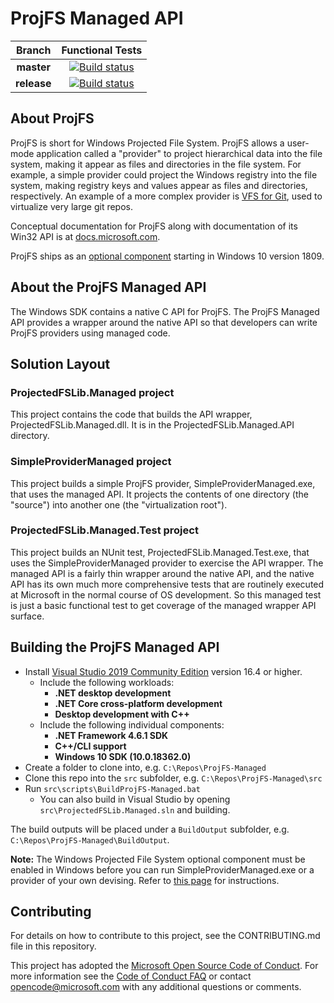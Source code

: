 # ProjFS Managed API

|Branch|Functional Tests|
|:--:|:--:|
|**master**|[![Build status](https://dev.azure.com/projfs/ci/_apis/build/status/PR%20-%20Build%20and%20Functional%20Test%20-%202019?branchName=master)](https://dev.azure.com/projfs/ci/_build/latest?definitionId=5)|
|**release**|[![Build status](https://dev.azure.com/microsoft/OS/_apis/build/status/ProjFS%20CI%20-%20Build,%20Sign,%20Package)](https://dev.azure.com/microsoft/OS/_build/latest?definitionId=37476)|

## About ProjFS

ProjFS is short for Windows Projected File System.  ProjFS allows a user-mode application called a
"provider" to project hierarchical data into the file system, making it appear as files and directories
in the file system. For example, a simple provider could project the Windows registry into the file
system, making registry keys and values appear as files and directories, respectively. An example of
a more complex provider is [VFS for Git](https://github.com/Microsoft/VFSForGit), used to virtualize
very large git repos.

Conceptual documentation for ProjFS along with documentation of its Win32 API is at
[docs.microsoft.com](https://docs.microsoft.com/en-us/windows/desktop/projfs/projected-file-system).

ProjFS ships as an [optional component](https://docs.microsoft.com/en-us/windows/desktop/projfs/enabling-windows-projected-file-system)
starting in Windows 10 version 1809.

## About the ProjFS Managed API

The Windows SDK contains a native C API for ProjFS.  The ProjFS Managed API provides a wrapper around
the native API so that developers can write ProjFS providers using managed code.

## Solution Layout

### ProjectedFSLib.Managed project

This project contains the code that builds the API wrapper, ProjectedFSLib.Managed.dll.  It is in the
ProjectedFSLib.Managed.API directory.

### SimpleProviderManaged project

This project builds a simple ProjFS provider, SimpleProviderManaged.exe, that uses the managed API.
It projects the contents of one directory (the "source") into another one (the "virtualization root").

### ProjectedFSLib.Managed.Test project

This project builds an NUnit test, ProjectedFSLib.Managed.Test.exe, that uses the SimpleProviderManaged
provider to exercise the API wrapper.  The managed API is a fairly thin wrapper around the native API,
and the native API has its own much more comprehensive tests that are routinely executed at Microsoft
in the normal course of OS development.  So this managed test is just a basic functional test to get
coverage of the managed wrapper API surface.

## Building the ProjFS Managed API

* Install [Visual Studio 2019 Community Edition](https://www.visualstudio.com/downloads/) version 16.4 or higher.
  * Include the following workloads:
    * **.NET desktop development**
    * **.NET Core cross-platform development**
    * **Desktop development with C++**
  * Include the following individual components:
    * **.NET Framework 4.6.1 SDK**
    * **C++/CLI support**
    * **Windows 10 SDK (10.0.18362.0)**
* Create a folder to clone into, e.g. `C:\Repos\ProjFS-Managed`
* Clone this repo into the `src` subfolder, e.g. `C:\Repos\ProjFS-Managed\src`
* Run `src\scripts\BuildProjFS-Managed.bat`
  * You can also build in Visual Studio by opening `src\ProjectedFSLib.Managed.sln` and building.

The build outputs will be placed under a `BuildOutput` subfolder, e.g. `C:\Repos\ProjFS-Managed\BuildOutput`.

**Note:** The Windows Projected File System optional component must be enabled in Windows before
you can run SimpleProviderManaged.exe or a provider of your own devising.  Refer to
[this page](https://docs.microsoft.com/en-us/windows/desktop/projfs/enabling-windows-projected-file-system)
for instructions.

## Contributing

For details on how to contribute to this project, see the CONTRIBUTING.md file in this repository.

This project has adopted the [Microsoft Open Source Code of Conduct](https://opensource.microsoft.com/codeofconduct/).
For more information see the [Code of Conduct FAQ](https://opensource.microsoft.com/codeofconduct/faq/) or
contact [opencode@microsoft.com](mailto:opencode@microsoft.com) with any additional questions or comments.
